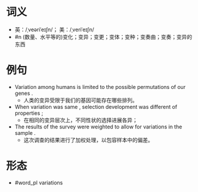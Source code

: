 # 词义
- 英：/ˌveəriˈeɪʃn/； 美：/ˌveriˈeɪʃn/
- #n (数量、水平等的)变化；变异；变更；变体；变种；变奏曲；变奏；变异的东西
# 例句
- Variation among humans is limited to the possible permutations of our genes .
	- 人类的变异受限于我们的基因可能存在哪些排列。
- When variation was same , selection development was different of properties ;
	- 在相同的变异层次上，不同性状的选择进展各异；
- The results of the survey were weighted to allow for variations in the sample .
	- 这次调查的结果进行了加权处理，以包容样本中的偏差。
# 形态
- #word_pl variations
